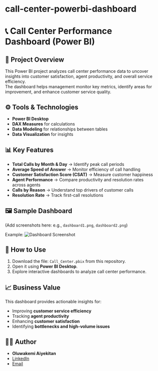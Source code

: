 # call-center-powerbi-dashboard
# 📞 Call Center Performance Dashboard (Power BI)

## 📌 Project Overview
This Power BI project analyzes call center performance data to uncover insights into customer satisfaction, agent productivity, and overall service efficiency.  
The dashboard helps management monitor key metrics, identify areas for improvement, and enhance customer service quality.

## ⚙️ Tools & Technologies
- **Power BI Desktop**
- **DAX Measures** for calculations
- **Data Modeling** for relationships between tables
- **Data Visualization** for insights

## 📊 Key Features
- **Total Calls by Month & Day** → Identify peak call periods
- **Average Speed of Answer** → Monitor efficiency of call handling
- **Customer Satisfaction Score (CSAT)** → Measure customer happiness
- **Agent Performance** → Compare productivity and resolution rates across agents
- **Calls by Reason** → Understand top drivers of customer calls
- **Resolution Rate** → Track first-call resolutions

## 🖼 Sample Dashboard
(Add screenshots here: e.g., `dashboard1.png`, `dashboard2.png`)

Example:
![Dashboard Screenshot](screenshot.png)

## 🚀 How to Use
1. Download the file: `Call_Center.pbix` from this repository.  
2. Open it using **Power BI Desktop**.  
3. Explore interactive dashboards to analyze call center performance.  

## 📈 Business Value
This dashboard provides actionable insights for:
- Improving **customer service efficiency**  
- Tracking **agent productivity**  
- Enhancing **customer satisfaction**  
- Identifying **bottlenecks and high-volume issues**  

## 👩‍💻 Author
- **Oluwakemi Aiyekitan**  
- [LinkedIn](https://www.linkedin.com/in/oluwakemi-aiyekitan)  
- [Email](mailto:oluwakemiaiyekitan@gmail.com)
